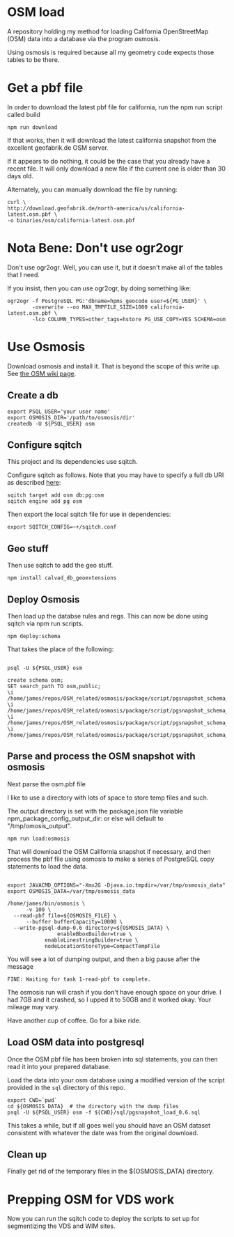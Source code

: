 # OSM load

A repository holding my method for loading California OpenStreetMap
(OSM) data into a database via the program osmosis.

Using osmosis is required because all my geometry code expects those
tables to be there.

# Get a pbf file

In order to download the latest pbf file for california, run the npm
run script called build

```
npm run download
```

If that works, then it will download the latest california snapshot
from the excellent geofabrik.de OSM server.

If it appears to do nothing, it could be the case that you already
have a recent file.  It will only download a new file if the current
one is older than 30 days old.

Alternately, you can manually download the file by running:

```
curl \
http://download.geofabrik.de/north-america/us/california-latest.osm.pbf \
-o binaries/osm/california-latest.osm.pbf
```

# Nota Bene: Don't use ogr2ogr

Don't use ogr2ogr.  Well, you can use it, but it doesn't make all of
the tables that I need.

If you insist, then you can use ogr2ogr, by doing something like:

```
ogr2ogr -f PostgreSQL PG:'dbname=hpms_geocode user=${PG_USER}' \
        -overwrite --oo MAX_TMPFILE_SIZE=1000 california-latest.osm.pbf \
        -lco COLUMN_TYPES=other_tags=hstore PG_USE_COPY=YES SCHEMA=osm
```

# Use Osmosis


Download osmosis and install it.  That is beyond the scope of this
write up.
See
[the OSM wiki page](http://wiki.openstreetmap.org/wiki/Osmosis/Installation).

## Create a db

```
export PSQL_USER='your user name'
export OSMOSIS_DIR='/path/to/osmosis/dir'
createdb -U ${PSQL_USER} osm
```

## Configure sqitch

This project and its dependencies use sqitch.

Configure sqitch as follows.  Note that you may have to specify a full
db URI as described [here](https://github.com/theory/uri-db/):

```
sqitch target add osm db:pg:osm
sqitch engine add pg osm
```

Then export the local sqitch file for use in dependencies:


```
export SQITCH_CONFIG=~+/sqitch.conf
```

## Geo stuff

Then use sqitch to add the geo stuff.


```
npm install calvad_db_geoextensions

```

## Deploy Osmosis

Then load up the databse rules and regs.  This can now be done using
sqitch via npm run scripts.

```
npm deploy:schema
```


That takes the place of the following:

```

psql -U ${PSQL_USER} osm

create schema osm;
SET search_path TO osm,public;
\i /home/james/repos/OSM_related/osmosis/package/script/pgsnapshot_schema_0.6.sql
\i /home/james/repos/OSM_related/osmosis/package/script/pgsnapshot_schema_0.6_action.sql
\i /home/james/repos/OSM_related/osmosis/package/script/pgsnapshot_schema_0.6_bbox.sql
\i /home/james/repos/OSM_related/osmosis/package/script/pgsnapshot_schema_0.6_linestring.sql
```


## Parse and process the OSM snapshot with osmosis

Next parse the osm.pbf file

I like to use a directory with lots of space to store temp files and
such.

The output directory is set with the package.json file variable
npm_package_config_output_dir: or else will default to
"/tmp/omosis_output".

```
npm run load:osmosis
```

That will download the OSM California snapshot if necessary, and then
process the pbf file using osmosis to make a series of PostgreSQL copy
statements to load the data.


```

export JAVACMD_OPTIONS="-Xmx2G -Djava.io.tmpdir=/var/tmp/osmosis_data"
export OSMOSIS_DATA=/var/tmp/osmosis_data

/home/james/bin/osmosis \
      -v 100 \
  --read-pbf file=${OSMOSIS_FILE} \
      --buffer bufferCapacity=10000 \
  --write-pgsql-dump-0.6 directory=${OSMOSIS_DATA} \
  			    enableBboxBuilder=true \
 		    enableLinestringBuilder=true \
 		    nodeLocationStoreType=CompactTempFile
```

You will see a lot of dumping output, and then a big pause after the
message

```
FINE: Waiting for task 1-read-pbf to complete.
```

The osmosis run will crash if you don't have enough space on your
drive.  I had 7GB and it crashed, so I upped it to 50GB and it worked
okay.  Your mileage may vary.

Have another cup of coffee.  Go for a bike ride.

## Load OSM data into postgresql

Once the OSM pbf file has been broken into sql statements, you can
then read it into your prepared database.

Load the data into your osm database using a modified version of the
script provided in the `sql` directory of this repo.

```
export CWD=`pwd`
cd ${OSMOSIS_DATA}  # the directory with the dump files
psql -U ${PSQL_USER} osm -f ${CWD}/sql/pgsnapshot_load_0.6.sql
```

This takes a while, but if all goes well you should have an OSM dataset
consistent with whatever the date was from the original download.

## Clean up

Finally get rid of the temporary files in the ${OSMOSIS_DATA}
directory.

# Prepping OSM for VDS work

Now you can run the sqitch code to deploy the scripts to set up for
segmentizing the VDS and WIM sites.
